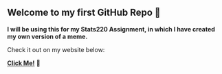 ## Welcome to my first GitHub Repo 🤩

**I will be using this for my Stats220 Assignment, in which I have created my own version of a meme.**

Check it out on my website below:

**[Click Me!](https://yarnss.github.io/stats220/)** 🎅
